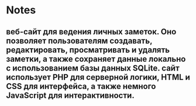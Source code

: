# Notes

## веб-сайт для ведения личных заметок. Оно позволяет пользователям создавать, редактировать, просматривать и удалять заметки, а также сохраняет данные локально с использованием базы данных SQLite. сайт использует PHP для серверной логики, HTML и CSS для интерфейса, а также немного JavaScript для интерактивности.